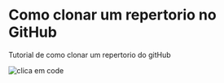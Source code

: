 # Como clonar um repertorio no GitHub
Tutorial de como clonar um repertorio do gitHub

![clica em code](https://user-images.githubusercontent.com/73754403/193288984-6f5cbd60-9659-4985-87a0-4e25cf95404f.png)
